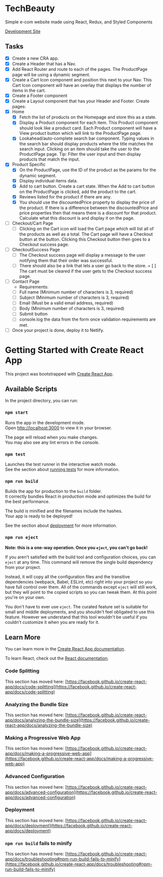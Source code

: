 # TechBeauty

Simple e-com website made using React, Redux, and Styled Components

[Development Site](https://gleaming-boba-6793eb.netlify.app/)

## Tasks

- [x] Create a new CRA app.
- [x] Create a Header that has a Nav.
- [x] Add React Router and route to each of the pages. The ProductPage page will be using a dynamic segment.
- [x] Create a Cart Icon component and position this next to your Nav. This Cart Icon component will have an overlay that displays the number of items in the cart.
- [x] Create a Footer component
- [x] Create a Layout component that has your Header and Footer.
      Create pages:
- [x] Home
  - [x] Fetch the list of products on the Homepage and store this as a state.
  - [x] Display a Product component for each item. This Product component should look like a product card. Each Product component will have a View product button which will link to the ProductPage page.
  - [x] Lookahead/auto-complete search bar component. Typing values in the search bar should display products where the title matches the search input. Clicking on an item should take the user to the ProductPage page. Tip: Filter the user input and then display products that match the input.
- [x] Product Specific
  - [x] On the ProductPage, use the ID of the product as the params for the dynamic segment.
  - [x] Display individual items data.
  - [x] Add to cart button. Create a cart state. When the Add to cart button on the ProductPage is clicked, add the product to the cart.
  - [x] Reviews listed for the product if there are any.
  - [x] You should use the discountedPrice property to display the price of the product. If there is a difference between the discountedPrice and price properties then that means there is a discount for that product. Calculate what this discount is and display it on the page.
- [ ] Checkout/Cart Page
  - [ ] Clicking on the Cart icon will load the Cart page which will list all of the products as well as a total. The Cart page will have a Checkout button at the button. Clicking this Checkout button then goes to a Checkout success page.
- [ ] CheckoutSuccess Page
  - [ ] The Checkout success page will display a message to the user notifying them that their order was successful.
  - [ ] There should also be a link that lets a user go back to the store.
        = [ ] The cart must be cleared if the user gets to the Checkout success page.
- [ ] Contact Page
  - Requirements:
  - [ ] Full name (Minimum number of characters is 3, required)
  - [ ] Subject (Minimum number of characters is 3, required)
  - [ ] Email (Must be a valid email address, required)
  - [ ] Body (Minimum number of characters is 3, required)
  - [ ] Submit button
  - [ ] console.log the data from the form once validation requirements are met.
- [ ] Once your project is done, deploy it to Netlify.

# Getting Started with Create React App

This project was bootstrapped with [Create React App](https://github.com/facebook/create-react-app).

## Available Scripts

In the project directory, you can run:

### `npm start`

Runs the app in the development mode.\
Open [http://localhost:3000](http://localhost:3000) to view it in your browser.

The page will reload when you make changes.\
You may also see any lint errors in the console.

### `npm test`

Launches the test runner in the interactive watch mode.\
See the section about [running tests](https://facebook.github.io/create-react-app/docs/running-tests) for more information.

### `npm run build`

Builds the app for production to the `build` folder.\
It correctly bundles React in production mode and optimizes the build for the best performance.

The build is minified and the filenames include the hashes.\
Your app is ready to be deployed!

See the section about [deployment](https://facebook.github.io/create-react-app/docs/deployment) for more information.

### `npm run eject`

**Note: this is a one-way operation. Once you `eject`, you can't go back!**

If you aren't satisfied with the build tool and configuration choices, you can `eject` at any time. This command will remove the single build dependency from your project.

Instead, it will copy all the configuration files and the transitive dependencies (webpack, Babel, ESLint, etc) right into your project so you have full control over them. All of the commands except `eject` will still work, but they will point to the copied scripts so you can tweak them. At this point you're on your own.

You don't have to ever use `eject`. The curated feature set is suitable for small and middle deployments, and you shouldn't feel obligated to use this feature. However we understand that this tool wouldn't be useful if you couldn't customize it when you are ready for it.

## Learn More

You can learn more in the [Create React App documentation](https://facebook.github.io/create-react-app/docs/getting-started).

To learn React, check out the [React documentation](https://reactjs.org/).

### Code Splitting

This section has moved here: [https://facebook.github.io/create-react-app/docs/code-splitting](https://facebook.github.io/create-react-app/docs/code-splitting)

### Analyzing the Bundle Size

This section has moved here: [https://facebook.github.io/create-react-app/docs/analyzing-the-bundle-size](https://facebook.github.io/create-react-app/docs/analyzing-the-bundle-size)

### Making a Progressive Web App

This section has moved here: [https://facebook.github.io/create-react-app/docs/making-a-progressive-web-app](https://facebook.github.io/create-react-app/docs/making-a-progressive-web-app)

### Advanced Configuration

This section has moved here: [https://facebook.github.io/create-react-app/docs/advanced-configuration](https://facebook.github.io/create-react-app/docs/advanced-configuration)

### Deployment

This section has moved here: [https://facebook.github.io/create-react-app/docs/deployment](https://facebook.github.io/create-react-app/docs/deployment)

### `npm run build` fails to minify

This section has moved here: [https://facebook.github.io/create-react-app/docs/troubleshooting#npm-run-build-fails-to-minify](https://facebook.github.io/create-react-app/docs/troubleshooting#npm-run-build-fails-to-minify)
